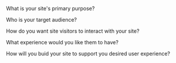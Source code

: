 What is your site's primary purpose?

Who is your target audience?

How do you want site visitors to interact with your site?

What experience would you like them to have?

How will you buid your site to support you desired user experience?
